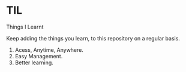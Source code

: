 # TIL
Things I Learnt

Keep adding the things you learn, to this repository on a regular basis.
1. Acess, Anytime, Anywhere.
2. Easy Management.
3. Better learning.